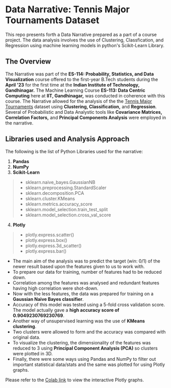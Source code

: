 # Data Narrative: Tennis Major Tournaments Dataset
This repo presents forth a Data Narrative prepared as a part of a course project. The data analysis involves the use of Clustering, Classfication, and Regression using machine learning models in python's Scikit-Learn Library.
## The Overview
The Narrative was part of the **ES-114: Probability, Statistics, and Data Visualization** course offered to the first-year B.Tech students during the **April '23** for the first time at the **Indian Institute of Technology, Gandhinagar.**
The Machine Learning Course **ES-113: Data Centric Computing** here at **IIT, Gandhinagar,** was conducted in coherence with this course.
The Narrative allowed for the analysis of the the [Tennis Major Tournaments](https://doi.org/10.24432/C54C7K) dataset using **Clustering, Classification,** and **Regression**. Several of Probabilistic and Data Analystic tools like **Covariance Matrices, Correlation Factors,** and **Principal Components Analysis** were employed in the narrative.

## Libraries used and Analysis Approach
The following is the list of Python Libraries used for the narrative:
1. **Pandas**
2. **NumPy**
3. **Scikit-Learn**
> * sklearn.naive_bayes.GaussianNB
> * sklearn.preprocessing.StandardScaler
> * sklearn.decomposition.PCA
> * sklearn.cluster.KMeans
> * sklearn.metrics.accuracy_score
> * sklearn.model_selection.train_test_split
> * sklearn.model_selection.cross_val_score
4. **Plotly**
> * plotly.express.scatter()
> * plotly.express.box()
> * plotly.express.3d_scatter()
> * plotly.express.bar()

* The main aim of the analysis was to predict the target (win: 0/1) of the newer result based upon the features given to us to work with.
* To prepare our data for training, number of features had to be reduced down.
* Correlation among the features was analysed and redundant features having high correlation were shot-down.
* Now with the less features, the data was prepared for training on a **Gaussian Naive Bayes classifier**.
* Accuracy of this model was tested using a 5-fold cross validation score. The model actually gave a **high accuracy score of 0.9049230769230769**.
* Another way of unsupervised learning was the use of **KMeans clustering**.
* Two clusters were allowed to form and the accuracy was compared with original data.
* To visualize the clustering, the dimensionality of the features was reduced to 3 using **Principal Component Analysis (PCA)** so clusters were plotted in 3D.
* Finally, there were some ways using Pandas and NumPy to filter out important statistical data/stats and the same was plotted for using Plotly graphs.

Please refer to the [Colab link](https://colab.research.google.com/drive/1Z0mJhQlPfRp8m01fKYLkdour3K9RcWca?usp=sharing) to view the interactive Plotly graphs.

